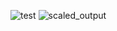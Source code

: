 ![test](https://github.com/user-attachments/assets/f4a3b823-e7a7-4e81-b6c2-310276a9bfed)
![scaled_output](https://github.com/user-attachments/assets/3a707852-335c-47a5-95d4-e3b063f690ad)
